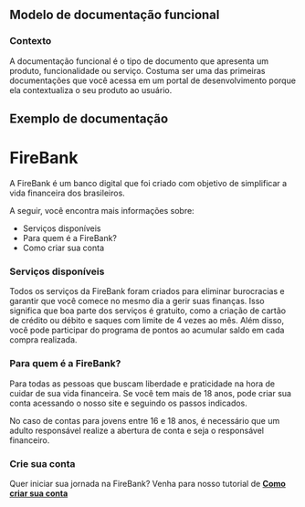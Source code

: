 ## Modelo de documentação funcional

### Contexto 
A documentação funcional é o tipo de documento que apresenta um produto, funcionalidade ou serviço. Costuma ser uma das primeiras documentações que você acessa em um portal de desenvolvimento porque ela contextualiza o seu produto ao usuário. 

## Exemplo de documentação 

# FireBank

A FireBank é um banco digital que foi criado com objetivo de simplificar a vida financeira dos brasileiros. 

A seguir, você encontra mais informações sobre: 

* Serviços disponíveis
* Para quem é a FireBank?
* Como criar sua conta  


### Serviços disponíveis

Todos os serviços da FireBank foram criados para eliminar burocracias e garantir que você comece no mesmo dia a gerir suas finanças. Isso significa que boa parte dos serviços é gratuito, como a criação de cartão de crédito ou débito e saques com limite de 4 vezes ao mês. Além disso, você pode participar do programa de pontos ao acumular saldo em cada compra realizada.

### Para quem é a FireBank? 

Para todas as pessoas que buscam liberdade e praticidade na hora de cuidar de sua vida financeira. Se você tem mais de 18 anos, pode criar sua conta acessando o nosso site e seguindo os passos indicados. 

No caso de contas para jovens entre 16 e 18 anos, é necessário que um adulto responsável realize a abertura de conta e seja o responsável financeiro. 

### Crie sua conta

Quer iniciar sua jornada na FireBank? Venha para nosso tutorial de [**Como criar sua conta**](URL)